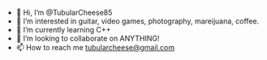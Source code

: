 - 👋 Hi, I’m @TubularCheese85
- 👀 I’m interested in guitar, video games, photography, mareijuana, coffee.
- 🌱 I’m currently learning C++
- 💞️ I’m looking to collaborate on ANYTHING!
- 📫 How to reach me tubularcheese@gmail.com

<!---
TubularCheese85/TubularCheese85 is a ✨ special ✨ repository because its `README.md` (this file) appears on your GitHub profile.
You can click the Preview link to take a look at your changes.
--->
